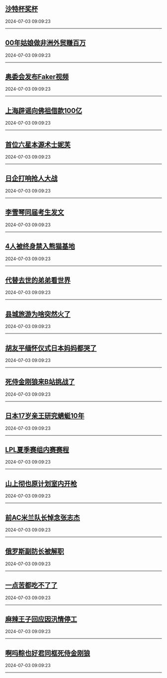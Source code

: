## [沙特杯奖杯](https://search.bilibili.com/all?vt=36849326&keyword=%E6%B2%99%E7%89%B9%E6%9D%AF%E5%A5%96%E6%9D%AF&order=click)

2024-07-03 09:09:23

---
## [00年姑娘做非洲外贸赚百万](https://search.bilibili.com/all?vt=36849326&keyword=00%E5%B9%B4%E5%A7%91%E5%A8%98%E5%81%9A%E9%9D%9E%E6%B4%B2%E5%A4%96%E8%B4%B8%E8%B5%9A%E7%99%BE%E4%B8%87&order=click)

2024-07-03 09:09:23

---
## [奥委会发布Faker视频](https://search.bilibili.com/all?vt=36849326&keyword=%E5%A5%A5%E5%A7%94%E4%BC%9A%E5%8F%91%E5%B8%83Faker%E8%A7%86%E9%A2%91&order=click)

2024-07-03 09:09:23

---
## [上海辟谣向佛祖借款100亿](https://search.bilibili.com/all?vt=36849326&keyword=%E4%B8%8A%E6%B5%B7%E8%BE%9F%E8%B0%A3%E5%90%91%E4%BD%9B%E7%A5%96%E5%80%9F%E6%AC%BE100%E4%BA%BF&order=click)

2024-07-03 09:09:23

---
## [首位六星本源术士妮芙](https://search.bilibili.com/all?vt=36849326&keyword=%E9%A6%96%E4%BD%8D%E5%85%AD%E6%98%9F%E6%9C%AC%E6%BA%90%E6%9C%AF%E5%A3%AB%E5%A6%AE%E8%8A%99&order=click)

2024-07-03 09:09:23

---
## [日企打响抢人大战](https://search.bilibili.com/all?vt=36849326&keyword=%E6%97%A5%E4%BC%81%E6%89%93%E5%93%8D%E6%8A%A2%E4%BA%BA%E5%A4%A7%E6%88%98&order=click)

2024-07-03 09:09:23

---
## [李雪琴同届考生发文](https://search.bilibili.com/all?vt=36849326&keyword=%E6%9D%8E%E9%9B%AA%E7%90%B4%E5%90%8C%E5%B1%8A%E8%80%83%E7%94%9F%E5%8F%91%E6%96%87&order=click)

2024-07-03 09:09:23

---
## [4人被终身禁入熊猫基地](https://search.bilibili.com/all?vt=36849326&keyword=4%E4%BA%BA%E8%A2%AB%E7%BB%88%E8%BA%AB%E7%A6%81%E5%85%A5%E7%86%8A%E7%8C%AB%E5%9F%BA%E5%9C%B0&order=click)

2024-07-03 09:09:23

---
## [代替去世的弟弟看世界](https://search.bilibili.com/all?vt=36849326&keyword=%E4%BB%A3%E6%9B%BF%E5%8E%BB%E4%B8%96%E7%9A%84%E5%BC%9F%E5%BC%9F%E7%9C%8B%E4%B8%96%E7%95%8C&order=click)

2024-07-03 09:09:23

---
## [县城旅游为啥突然火了](https://search.bilibili.com/all?vt=36849326&keyword=%E5%8E%BF%E5%9F%8E%E6%97%85%E6%B8%B8%E4%B8%BA%E5%95%A5%E7%AA%81%E7%84%B6%E7%81%AB%E4%BA%86&order=click)

2024-07-03 09:09:23

---
## [胡友平缅怀仪式日本妈妈都哭了](https://search.bilibili.com/all?vt=36849326&keyword=%E8%83%A1%E5%8F%8B%E5%B9%B3%E7%BC%85%E6%80%80%E4%BB%AA%E5%BC%8F%E6%97%A5%E6%9C%AC%E5%A6%88%E5%A6%88%E9%83%BD%E5%93%AD%E4%BA%86&order=click)

2024-07-03 09:09:23

---
## [死侍金刚狼来B站挑战了](https://search.bilibili.com/all?vt=36849326&keyword=%E6%AD%BB%E4%BE%8D%E9%87%91%E5%88%9A%E7%8B%BC%E6%9D%A5B%E7%AB%99%E6%8C%91%E6%88%98%E4%BA%86&order=click)

2024-07-03 09:09:23

---
## [日本17岁亲王研究蜻蜓10年](https://search.bilibili.com/all?vt=36849326&keyword=%E6%97%A5%E6%9C%AC17%E5%B2%81%E4%BA%B2%E7%8E%8B%E7%A0%94%E7%A9%B6%E8%9C%BB%E8%9C%9310%E5%B9%B4&order=click)

2024-07-03 09:09:23

---
## [LPL夏季赛组内赛赛程](https://search.bilibili.com/all?vt=36849326&keyword=LPL%E5%A4%8F%E5%AD%A3%E8%B5%9B%E7%BB%84%E5%86%85%E8%B5%9B%E8%B5%9B%E7%A8%8B&order=click)

2024-07-03 09:09:23

---
## [山上彻也原计划室内开枪](https://search.bilibili.com/all?vt=36849326&keyword=%E5%B1%B1%E4%B8%8A%E5%BD%BB%E4%B9%9F%E5%8E%9F%E8%AE%A1%E5%88%92%E5%AE%A4%E5%86%85%E5%BC%80%E6%9E%AA&order=click)

2024-07-03 09:09:23

---
## [前AC米兰队长悼念张志杰](https://search.bilibili.com/all?vt=36849326&keyword=%E5%89%8DAC%E7%B1%B3%E5%85%B0%E9%98%9F%E9%95%BF%E6%82%BC%E5%BF%B5%E5%BC%A0%E5%BF%97%E6%9D%B0&order=click)

2024-07-03 09:09:23

---
## [俄罗斯副防长被解职](https://search.bilibili.com/all?vt=36849326&keyword=%E4%BF%84%E7%BD%97%E6%96%AF%E5%89%AF%E9%98%B2%E9%95%BF%E8%A2%AB%E8%A7%A3%E8%81%8C&order=click)

2024-07-03 09:09:23

---
## [一点苦都吃不了了](https://search.bilibili.com/all?vt=36849326&keyword=%E4%B8%80%E7%82%B9%E8%8B%A6%E9%83%BD%E5%90%83%E4%B8%8D%E4%BA%86%E4%BA%86&order=click)

2024-07-03 09:09:23

---
## [麻辣王子回应因汛情停工](https://search.bilibili.com/all?vt=36849326&keyword=%E9%BA%BB%E8%BE%A3%E7%8E%8B%E5%AD%90%E5%9B%9E%E5%BA%94%E5%9B%A0%E6%B1%9B%E6%83%85%E5%81%9C%E5%B7%A5&order=click)

2024-07-03 09:09:23

---
## [啊吗粽也好君同框死侍金刚狼](https://search.bilibili.com/all?vt=36849326&keyword=%E5%95%8A%E5%90%97%E7%B2%BD%E4%B9%9F%E5%A5%BD%E5%90%9B%E5%90%8C%E6%A1%86%E6%AD%BB%E4%BE%8D%E9%87%91%E5%88%9A%E7%8B%BC&order=click)

2024-07-03 09:09:23

---
